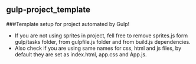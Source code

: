 ## gulp-project_template
###Template setup for project automated by Gulp!

* If you are not using sprites in project, fell free to remove sprites.js form gulp/tasks folder, from gulpfile.js folder 
  and from build.js dependencies.
* Also check if you are using same names for css, html and js files, by default they are set as index.html, app.css and App.js.
